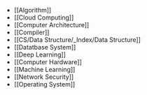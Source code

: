 - [[Algorithm]]
- [[Cloud Computing]]
- [[Computer Architecture]]
- [[Compiler]]
- [[CS/Data Structure/_Index/Data Structure]]
- [[Datatbase System]]
- [[Deep Learning]]
- [[Computer Hardware]]
- [[Machine Learning]]
- [[Network Security]]
- [[Operating System]]